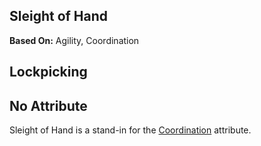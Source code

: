 Sleight of Hand
---------------

__Based On:__ <span title='Space'>Agility</span>, <span title='Adventure & Fantasy'>Coordination</span>

Lockpicking
-----------

No Attribute
------------

Sleight of Hand is a stand-in for the [Coordination](Coordination.md) attribute.
